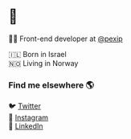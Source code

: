 # 👋

👨‍💻 Front-end developer at [@pexip](https://github.com/pexip)


🇮🇱 Born in Israel<br>
🇳🇴 Living in Norway

### Find me elsewhere 🌎

🐦 [Twitter](https://twitter.com/shimizacken) <br>
📸 [Instagram](https://instagram.com/shimizacken) <br>
💼 [LinkedIn](https://www.linkedin.com/in/shimizacken) <br>
